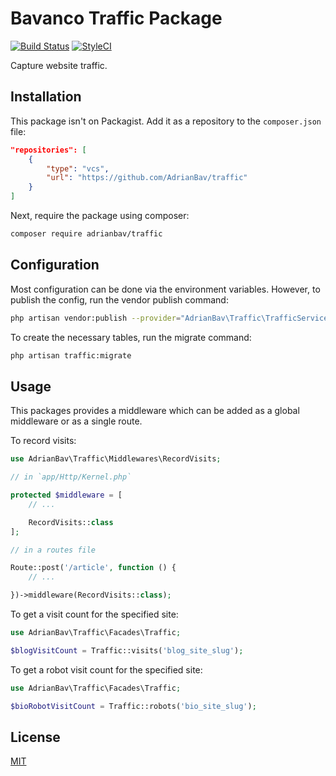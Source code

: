 # Bavanco Traffic Package
[![Build Status](https://travis-ci.com/AdrianBav/traffic.svg?branch=master)](https://travis-ci.com/AdrianBav/traffic)
[![StyleCI](https://github.styleci.io/repos/185431894/shield?branch=master)](https://github.styleci.io/repos/185431894)

Capture website traffic.

## Installation

This package isn't on Packagist. Add it as a repository to the `composer.json` file:

```json
"repositories": [
    {
        "type": "vcs",
        "url": "https://github.com/AdrianBav/traffic"
    }
]
```

Next, require the package using composer:

```bash
composer require adrianbav/traffic
```

## Configuration

Most configuration can be done via the environment variables.
However, to publish the config, run the vendor publish command:

```bash
php artisan vendor:publish --provider="AdrianBav\Traffic\TrafficServiceProvider"
```

To create the necessary tables, run the migrate command:

```bash
php artisan traffic:migrate
```

## Usage

This packages provides a middleware which can be added as a global middleware or as a single route.

To record visits:

```php
use AdrianBav\Traffic\Middlewares\RecordVisits;

// in `app/Http/Kernel.php`

protected $middleware = [
    // ...

    RecordVisits::class
];
```

```php
// in a routes file

Route::post('/article', function () {
    // ...

})->middleware(RecordVisits::class);
```

To get a visit count for the specified site:

```php
use AdrianBav\Traffic\Facades\Traffic;

$blogVisitCount = Traffic::visits('blog_site_slug');
```

To get a robot visit count for the specified site:

```php
use AdrianBav\Traffic\Facades\Traffic;

$bioRobotVisitCount = Traffic::robots('bio_site_slug');
```

## License
[MIT](./LICENSE.md)

